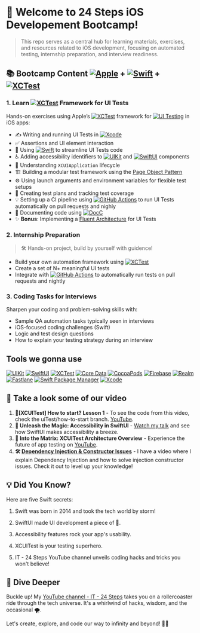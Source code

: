 # 👋 Welcome to 24 Steps iOS Developement Bootcamp!

> This repo serves as a central hub for learning materials, exercises, and resources related to iOS development, focusing on automated testing, internship preparation, and interview readiness.

## 📚 Bootcamp Content   [![Apple](https://img.shields.io/badge/Apple-informational?style=flat&logo=apple&logoColor=white&color=4AB197)](https://developer.apple.com) + [![Swift](https://img.shields.io/badge/Swift-informational?style=flat&logo=swift&logoColor=white&color=4AB197)](https://swift.org) + [![XCTest](https://img.shields.io/badge/iOS-XCTest-informational?style=flat&logo=swift&logoColor=white&color=4AB197)](https://developer.apple.com/documentation/xctest)

> 

### 1. Learn [![XCTest](https://img.shields.io/badge/iOS-XCTest-informational?style=flat&logo=swift&logoColor=white&color=4AB197)](https://developer.apple.com/documentation/xctest) Framework for UI Tests

Hands-on exercises using Apple’s [![XCTest](https://img.shields.io/badge/iOS-XCTest-informational?style=flat&logo=swift&logoColor=white&color=4AB197)](https://developer.apple.com/documentation/xctest) framework for [![UI Testing](https://img.shields.io/badge/iOS-UI_Testing-informational?style=flat&logo=apple&logoColor=white&color=4AB197)](https://developer.apple.com/documentation/xctest/user_interface_tests)
 in iOS apps:

- ✍️ Writing and running UI Tests in [![Xcode](https://img.shields.io/badge/Apple-Xcode-informational?style=flat&logo=xcode&logoColor=white&color=4AB197)](https://developer.apple.com/xcode/)  
- ✅ Assertions and UI element interaction  
- 🧩 Using [![Swift](https://img.shields.io/badge/Swift-Protocols_&_Extensions-informational?style=flat&logo=swift&logoColor=white&color=4AB197)](https://docs.swift.org/swift-book/documentation/the-swift-programming-language/protocols/) to streamline UI Tests code  
- ♿ Adding accessibility identifiers to [![UIKit](https://img.shields.io/badge/iOS-UIKit-informational?style=flat&logo=apple&logoColor=white&color=4AB197)](https://developer.apple.com/documentation/uikit) and [![SwiftUI](https://img.shields.io/badge/iOS-SwiftUI-informational?style=flat&logo=swift&logoColor=white&color=4AB197)](https://developer.apple.com/documentation/swiftui) components  
- 🚀 Understanding `XCUIApplication` lifecycle  
- 🏗 Building a modular test framework using the [Page Object Pattern](https://martinfowler.com/bliki/PageObject.html)  
- ⚙️ Using launch arguments and environment variables for flexible test setups  
- 🧪 Creating test plans and tracking test coverage  
- 💡 Setting up a CI pipeline using [![GitHub Actions](https://img.shields.io/badge/CI-GitHub_Actions-blue?style=flat&logo=githubactions&logoColor=white)](https://docs.github.com/en/actions) to run UI Tests automatically on pull requests and nighly 
- 📄 Documenting code using [![DocC](https://img.shields.io/badge/Swift-DocC-informational?style=flat&logo=swift&logoColor=white&color=4AB197)](https://developer.apple.com/documentation/docc)  
- ✨ **Bonus**: Implementing a [Fluent Architecture](https://swiftwithmajid.com/2021/03/24/ui-testing-using-page-object-pattern-in-swift/) for UI Tests

### 2. Internship Preparation
> 🛠 Hands-on project, build by yourself with guidence! 
- Build your own automation framework using [![XCTest](https://img.shields.io/badge/iOS-XCTest-informational?style=flat&logo=swift&logoColor=white&color=4AB197)](https://developer.apple.com/documentation/xctest)  
- Create a set of N+ meaningful UI tests  
- Integrate with [![GitHub Actions](https://img.shields.io/badge/CI-GitHub_Actions-blue?style=flat&logo=githubactions&logoColor=white)](https://docs.github.com/en/actions) to automatically run tests on pull requests and nightly






### 3. Coding Tasks for Interviews
Sharpen your coding and problem-solving skills with:
- Sample QA automation tasks typically seen in interviews
- iOS-focused coding challenges (Swift)
- Logic and test design questions
- How to explain your testing strategy during an interview

## Tools we gonna use 
[![UIKit](https://img.shields.io/badge/iOS-UIKit-informational?style=flat&logo=ios&logoColor=white&color=4AB197)](https://developer.apple.com/documentation/uikit)
[![SwiftUI](https://img.shields.io/badge/iOS-SwiftUI-informational?style=flat&logo=swift&logoColor=white&color=4AB197)](https://developer.apple.com/documentation/swiftui)
[![XCTest](https://img.shields.io/badge/iOS-XCTest-informational?style=flat&logo=swift&logoColor=white&color=4AB197)](https://developer.apple.com/documentation/xctest)
[![Core Data](https://img.shields.io/badge/iOS-Core_Data-informational?style=flat&logo=coredata&logoColor=white&color=4AB197)](https://developer.apple.com/documentation/coredata)
[![CocoaPods](https://img.shields.io/badge/iOS-CocoaPods-informational?style=flat&logo=cocoapods&logoColor=white&color=4AB197)](https://cocoapods.org/)
[![Firebase](https://img.shields.io/badge/iOS-Firebase-informational?style=flat&logo=firebase&logoColor=white&color=4AB197)](https://firebase.google.com/)
[![Realm](https://img.shields.io/badge/iOS-Realm-informational?style=flat&logo=realm&logoColor=white&color=4AB197)](https://realm.io/)
[![Fastlane](https://img.shields.io/badge/iOS-Fastlane-informational?style=flat&logo=fastlane&logoColor=white&color=4AB197)](https://fastlane.tools/)
[![Swift Package Manager](https://img.shields.io/badge/iOS-SPM-informational?style=flat&logo=swift&logoColor=white&color=4AB197)](https://swift.org/package-manager/)
[![Xcode](https://img.shields.io/badge/iOS-Xcode-informational?style=flat&logo=xcode&logoColor=white&color=4AB197)](https://developer.apple.com/xcode/)

## 🎯 Take a look some of our video
1. **🧪[XCUITest] How to start? Lesson 1** - To see the code from this video, check the uiTest/how-to-start branch. [YouTube](https://youtu.be/ATb25pY6Sqo?si=dmzFI1moOG5N1Rb3).
2. **🌈 Unleash the Magic: Accessibility in SwiftUI** - [Watch my talk](https://youtu.be/PbZlNedEii8?si=VewMH6LRI-5u8u7w) and see how SwiftUI makes accessibility a breeze.
3. **🚀 Into the Matrix: XCUITest Architecture Overview** - Experience the future of app testing on [YouTube](https://www.youtube.com/watch?v=sTLhZ30ax5A).
4. **🛠️ [Dependency Injection & Constructor Issues](https://youtu.be/6Z9aYmkIIkU?si=kI9pxpOmU2JJoZ4V)** - I have a video where I explain Dependency Injection and how to solve injection constructor issues. Check it out to level up your knowledge!

## 💡 Did You Know?

Here are five Swift secrets:

1. Swift was born in 2014 and took the tech world by storm!

2. SwiftUI made UI development a piece of 🍰.

3. Accessibility features rock your app's usability.

4. XCUITest is your testing superhero.

5. IT - 24 Steps YouTube channel unveils coding hacks and tricks you won't believe!

## 🚀 Dive Deeper

Buckle up! My [YouTube channel - IT - 24 Steps](https://www.youtube.com/channel/UCtTMh7w0ifPUVD1atOfQimQ) takes you on a rollercoaster ride through the tech universe. It's a whirlwind of hacks, wisdom, and the occasional 🌪️.

Let's create, explore, and code our way to infinity and beyond! 🚀🌌
